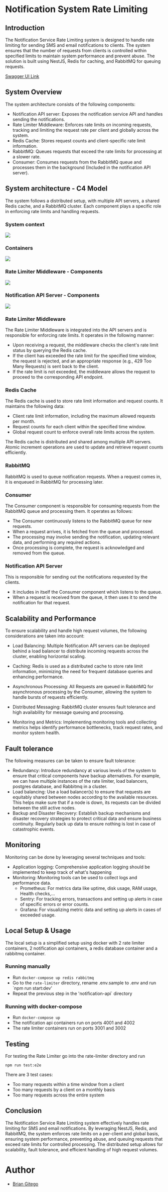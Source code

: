 # Notification System Rate Limiting

## Introduction

The Notification Service Rate Limiting system is designed to handle rate limiting for sending SMS and email notifications to clients. The system ensures that the number of requests from clients is controlled within specified limits to maintain system performance and prevent abuse. The solution is built using NestJS, Redis for caching, and RabbitMQ for queuing requests.

[Swagger UI Link](http://164.92.228.141:3000/)

## System Overview

The system architecture consists of the following components:

- Notification API server: Exposes the notification service API and handles sending the notifications.
- Rate Limiter Middleware: Enforces rate limits on incoming requests, tracking and limiting the request rate per client and globally across the system.
- Redis Cache: Stores request counts and client-specific rate limit information.
- RabbitMQ: Queues requests that exceed the rate limits for processing at a slower rate.
- Consumer: Consumes requests from the RabbitMQ queue and processes them in the background (Included in the notification API server).

## System architecture - C4 Model

The system follows a distributed setup, with multiple API servers, a shared Redis cache, and a RabbitMQ cluster. Each component plays a specific role in enforcing rate limits and handling requests.

### System context

![](architecture/SystemContext.png)

### Containers

![](architecture/Container.png)

### Rate Limiter Middleware - Components

![](architecture/RateLimitermiddleware-Component.png)

### Notification API Server - Components

![](architecture/NotificationAPIservice-Component.png)

### Rate Limiter Middleware

The Rate Limiter Middleware is integrated into the API servers and is responsible for enforcing rate limits. It operates in the following manner:

- Upon receiving a request, the middleware checks the client's rate limit status by querying the Redis cache.
- If the client has exceeded the rate limit for the specified time window, the request is rejected, and an appropriate response (e.g., 429 Too Many Requests) is sent back to the client.
- If the rate limit is not exceeded, the middleware allows the request to proceed to the corresponding API endpoint.

### Redis Cache

The Redis cache is used to store rate limit information and request counts. It maintains the following data:

- Client rate limit information, including the maximum allowed requests per month.
- Request counts for each client within the specified time window.
- Global request count to enforce overall rate limits across the system.

The Redis cache is distributed and shared among multiple API servers. Atomic increment operations are used to update and retrieve request counts efficiently.

### RabbitMQ

RabbitMQ is used to queue notification requests. When a request comes in, it is enqueued in RabbitMQ for processing later.

### Consumer

The Consumer component is responsible for consuming requests from the RabbitMQ queue and processing them. It operates as follows:

- The Consumer continuously listens to the RabbitMQ queue for new requests.
- When a request arrives, it is fetched from the queue and processed.
- The processing may involve sending the notification, updating relevant data, and performing any required actions.
- Once processing is complete, the request is acknowledged and removed from the queue.

### Notification API Server

This is responsible for sending out the notifications requested by the clients.

- It includes in itself the Consumer component which listens to the queue.
- When a request is received from the queue, it then uses it to send the notification for that request.

## Scalability and Performance

To ensure scalability and handle high request volumes, the following considerations are taken into account:

- Load Balancing: Multiple Notification API servers can be deployed behind a load balancer to distribute incoming requests across the cluster, enabling horizontal scaling.
- Caching: Redis is used as a distributed cache to store rate limit information, minimizing the need for frequent database queries and enhancing performance.
- Asynchronous Processing: All Requests are queued in RabbitMQ for asynchronous processing by the Consumer, allowing the system to handle bursts of requests efficiently.
- Distributed Messaging: RabbitMQ cluster ensures fault tolerance and high availability for message queuing and processing.

- Monitoring and Metrics: Implementing monitoring tools and collecting metrics helps identify performance bottlenecks, track request rates, and monitor system health.

## Fault tolerance

The following measures can be taken to ensure fault tolerance:

- Redundancy: Introduce redundancy at various levels of the system to ensure that critical components have backup alternatives. For example, we can have multiple instances of the rate limiter, load balancers, postgres database, and Rabbitmq in a cluster.
- Load balancing: Use a load balancer(s) to ensure that requests are equitably shared between nodes according to the available resources. This helps make sure that if a node is down, its requests can be divided between the still active nodes.
- Backup and Disaster Recovery: Establish backup mechanisms and disaster recovery strategies to protect critical data and ensure business continuity. Regularly back up data to ensure nothing is lost in case of catastrophic events.

## Monitoring

Monitoring can be done by leveraging several techniques and tools:

- Application logging: Comprehensive application logging should be implemented to keep track of what's happening
- Monitoring: Monitoring tools can be used to collect logs and performance data.
  - Prometheus: For metrics data like uptime, disk usage, RAM usage, Health checks,...
  - Sentry: For tracking errors, transactions and setting up alerts in case of specific errors or error counts.
  - Grafana: For visualizing metric data and setting up alerts in cases of exceeded usage.

## Local Setup & Usage

The local setup is a simplified setup using docker with 2 rate limiter containers, 2 notification api containers, a redis database container and a rabbitmq container.

### Running manually

- Run `docker-compose up redis rabbitmq`
- Go to the `rate-limiter` directory, rename .env.sample to .env and run `npm run start:dev'
- Repeat the previous step in the 'notification-api` directory

### Running with docker-compose

- Run `docker-compose up`
- The notification api containers run on ports 4001 and 4002
- The rate limiter containers run on ports 3001 and 3002

## Testing

For testing the Rate Limiter go into the rate-limiter directory and run

```
npm run test:e2e
```

There are 3 test cases:

- Too many requests within a time window from a client
- Too many requests by a client on a monthly basis
- Too many requests across the entire system

## Conclusion

The Notification Service Rate Limiting system effectively handles rate limiting for SMS and email notifications. By leveraging NestJS, Redis, and RabbitMQ, the system enforces rate limits on a per-client and global basis, ensuring system performance, preventing abuse, and queuing requests that exceed rate limits for controlled processing. The distributed setup allows for scalability, fault tolerance, and efficient handling of high request volumes.

# Author

- [Brian Gitego](mailto:gitegob@gmail.com)
